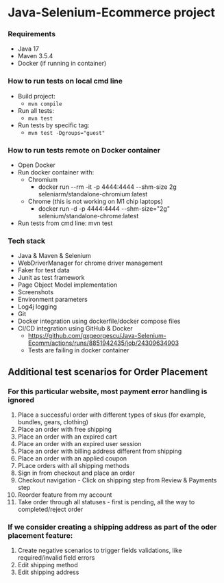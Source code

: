 # Java-Selenium-Ecommerce project

### Requirements
* Java 17
* Maven 3.5.4
* Docker (if running in container)

### How to run tests on local cmd line
* Build project:
    * `mvn compile`
* Run all tests:
    * `mvn test`
* Run tests by specific tag:
    * `mvn test -Dgroups="guest"`

### How to run tests remote on Docker container
* Open Docker
* Run docker container with:
  * Chromium
    * docker run --rm -it -p 4444:4444 --shm-size 2g seleniarm/standalone-chromium:latest
  * Chrome (this is not working on M1 chip laptops)
    * docker run -d -p 4444:4444 --shm-size="2g" selenium/standalone-chrome:latest
* Run tests from cmd line: mvn test

### Tech stack

* Java & Maven & Selenium
* WebDriverManager for chrome driver management
* Faker for test data
* Junit as test framework
* Page Object Model implementation
* Screenshots
* Environment parameters
* Log4j logging
* Git
* Docker integration using dockerfile/docker compose files
* CI/CD integration using GitHub & Docker
  * https://github.com/gxgeorgescu/Java-Selenium-Ecomm/actions/runs/8851942435/job/24309634903
  * Tests are failing in docker container

## Additional test scenarios for Order Placement

### For this particular website, most payment error handling is ignored

1. Place a successful order with different types of skus (for example, bundles, gears, clothing)
2. Place an order with free shipping
3. Place an order with an expired cart
4. Place an order with an expired user session
5. Place an order with billing address different from shipping
6. Place an order with an applied coupon
7. PLace orders with all shipping methods
8. Sign in from checkout and place an order
9. Checkout navigation - Click on shipping step from Review & Payments step
10. Reorder feature from my account
11. Take order through all statuses - first is pending, all the way to completed/reject order

### If we consider creating a shipping address as part of the oder placement feature:

1. Create negative scenarios to trigger fields validations, like required/invalid field errors
2. Edit shipping method
3. Edit shipping address


